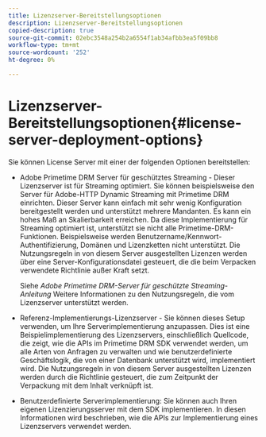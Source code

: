 ```yaml
---
title: Lizenzserver-Bereitstellungsoptionen
description: Lizenzserver-Bereitstellungsoptionen
copied-description: true
source-git-commit: 02ebc3548a254b2a6554f1ab34afbb3ea5f09bb8
workflow-type: tm+mt
source-wordcount: '252'
ht-degree: 0%

---
```


# Lizenzserver-Bereitstellungsoptionen{#license-server-deployment-options}

Sie können License Server mit einer der folgenden Optionen bereitstellen:

* Adobe Primetime DRM Server für geschütztes Streaming - Dieser Lizenzserver ist für Streaming optimiert. Sie können beispielsweise den Server für Adobe-HTTP Dynamic Streaming mit Primetime DRM einrichten. Dieser Server kann einfach mit sehr wenig Konfiguration bereitgestellt werden und unterstützt mehrere Mandanten. Es kann ein hohes Maß an Skalierbarkeit erreichen. Da diese Implementierung für Streaming optimiert ist, unterstützt sie nicht alle Primetime-DRM-Funktionen. Beispielsweise werden Benutzername/Kennwort-Authentifizierung, Domänen und Lizenzketten nicht unterstützt. Die Nutzungsregeln in von diesem Server ausgestellten Lizenzen werden über eine Server-Konfigurationsdatei gesteuert, die die beim Verpacken verwendete Richtlinie außer Kraft setzt.

  Siehe *Adobe Primetime DRM-Server für geschützte Streaming-Anleitung* Weitere Informationen zu den Nutzungsregeln, die vom Lizenzserver unterstützt werden.
* Referenz-Implementierungs-Lizenzserver - Sie können dieses Setup verwenden, um Ihre Serverimplementierung anzupassen. Dies ist eine Beispielimplementierung des Lizenzservers, einschließlich Quellcode, die zeigt, wie die APIs im Primetime DRM SDK verwendet werden, um alle Arten von Anfragen zu verwalten und wie benutzerdefinierte Geschäftslogik, die von einer Datenbank unterstützt wird, implementiert wird. Die Nutzungsregeln in von diesem Server ausgestellten Lizenzen werden durch die Richtlinie gesteuert, die zum Zeitpunkt der Verpackung mit dem Inhalt verknüpft ist.
* Benutzerdefinierte Serverimplementierung: Sie können auch Ihren eigenen Lizenzierungsserver mit dem SDK implementieren. In diesen Informationen wird beschrieben, wie die APIs zur Implementierung eines Lizenzservers verwendet werden.
